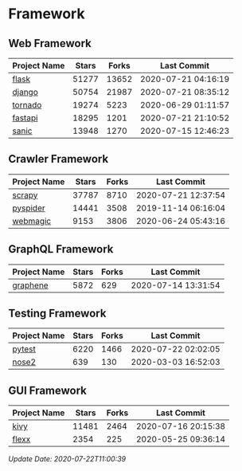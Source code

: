 # Framework

## Web Framework

| Project Name | Stars | Forks | Last Commit |
| ------------ | ----- | ----- | ----------- |
| [flask](https://github.com/pallets/flask) | 51277 | 13652 | 2020-07-21 04:16:19 |
| [django](https://github.com/django/django) | 50754 | 21987 | 2020-07-21 08:35:12 |
| [tornado](https://github.com/tornadoweb/tornado) | 19274 | 5223 | 2020-06-29 01:11:57 |
| [fastapi](https://github.com/tiangolo/fastapi) | 18295 | 1201 | 2020-07-21 21:10:52 |
| [sanic](https://github.com/huge-success/sanic) | 13948 | 1270 | 2020-07-15 12:46:23 |

## Crawler Framework

| Project Name | Stars | Forks | Last Commit |
| ------------ | ----- | ----- | ----------- |
| [scrapy](https://github.com/scrapy/scrapy) | 37787 | 8710 | 2020-07-21 12:37:54 |
| [pyspider](https://github.com/binux/pyspider) | 14441 | 3508 | 2019-11-14 06:16:04 |
| [webmagic](https://github.com/code4craft/webmagic) | 9153 | 3806 | 2020-06-24 05:43:16 |

## GraphQL Framework

| Project Name | Stars | Forks | Last Commit |
| ------------ | ----- | ----- | ----------- |
| [graphene](https://github.com/graphql-python/graphene) | 5872 | 629 | 2020-07-14 13:31:54 |

## Testing Framework

| Project Name | Stars | Forks | Last Commit |
| ------------ | ----- | ----- | ----------- |
| [pytest](https://github.com/pytest-dev/pytest) | 6220 | 1466 | 2020-07-22 02:02:05 |
| [nose2](https://github.com/nose-devs/nose2) | 639 | 130 | 2020-03-03 16:52:03 |

## GUI Framework

| Project Name | Stars | Forks | Last Commit |
| ------------ | ----- | ----- | ----------- |
| [kivy](https://github.com/kivy/kivy) | 11481 | 2464 | 2020-07-16 20:15:38 |
| [flexx](https://github.com/flexxui/flexx) | 2354 | 225 | 2020-05-25 09:36:14 |

*Update Date: 2020-07-22T11:00:39*